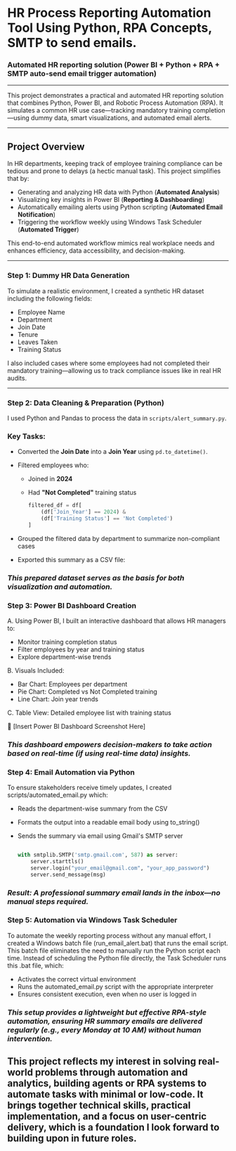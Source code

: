 # HR Process Reporting Automation Tool Using Python, RPA Concepts, SMTP to send emails. 
### Automated HR reporting solution (Power BI + Python + RPA + SMTP auto-send email trigger automation)

---

This project demonstrates a practical and automated HR reporting solution that combines Python, Power BI, and Robotic Process Automation (RPA). It simulates a common HR use case—tracking mandatory training completion—using dummy data, smart visualizations, and automated email alerts.

---

## Project Overview

In HR departments, keeping track of employee training compliance can be tedious and prone to delays (a hectic manual task). This project simplifies that by:

- Generating and analyzing HR data with Python (**Automated Analysis**)
- Visualizing key insights in Power BI (**Reporting & Dashboarding**)
- Automatically emailing alerts using Python scripting  (**Automated Email Notification**) 
- Triggering the workflow weekly using Windows Task Scheduler  (**Automated Trigger**)

This end-to-end automated workflow mimics real workplace needs and enhances efficiency, data accessibility, and decision-making.

---

### Step 1: Dummy HR Data Generation

To simulate a realistic environment, I created a synthetic HR dataset including the following fields:

- Employee Name  
- Department  
- Join Date  
- Tenure  
- Leaves Taken  
- Training Status  

I also included cases where some employees had not completed their mandatory training—allowing us to track compliance issues like in real HR audits.

---

### Step 2: Data Cleaning & Preparation (Python)

I used Python and Pandas to process the data in `scripts/alert_summary.py`.

### Key Tasks:
- Converted the **Join Date** into a **Join Year** using `pd.to_datetime()`.
- Filtered employees who:
  - Joined in **2024**
  - Had **"Not Completed"** training status

    ```python
    filtered_df = df[
        (df['Join_Year'] == 2024) & 
        (df['Training Status'] == 'Not Completed')
    ]
    ```

- Grouped the filtered data by department to summarize non-compliant cases
- Exported this summary as a CSV file:

### *This prepared dataset serves as the basis for both visualization and automation.*

### Step 3: Power BI Dashboard Creation
A. Using Power BI, I built an interactive dashboard that allows HR managers to:

- Monitor training completion status
- Filter employees by year and training status
- Explore department-wise trends

B. Visuals Included:
- Bar Chart: Employees per department
- Pie Chart: Completed vs Not Completed training
- Line Chart: Join year trends

C. Table View: Detailed employee list with training status

📸 [Insert Power BI Dashboard Screenshot Here]

### *This dashboard empowers decision-makers to take action based on real-time (if using real-time data) insights.*


### Step 4: Email Automation via Python
To ensure stakeholders receive timely updates, I created scripts/automated_email.py which:

- Reads the department-wise summary from the CSV
- Formats the output into a readable email body using to_string()
- Sends the summary via email using Gmail's SMTP server

    ```python
    
    with smtplib.SMTP('smtp.gmail.com', 587) as server:
        server.starttls()
        server.login("your_email@gmail.com", "your_app_password")
        server.send_message(msg)
    ```

 ### *Result: A professional summary email lands in the inbox—no manual steps required.*

### Step 5: Automation via Windows Task Scheduler
To automate the weekly reporting process without any manual effort, I created a Windows batch file (run_email_alert.bat) that runs the email script. This batch file eliminates the need to manually run the Python script each time. Instead of scheduling the Python file directly, the Task Scheduler runs this .bat file, which:
- Activates the correct virtual environment
- Runs the automated_email.py script with the appropriate interpreter
- Ensures consistent execution, even when no user is logged in

### *This setup provides a lightweight but effective RPA-style automation, ensuring HR summary emails are delivered regularly (e.g., every Monday at 10 AM) without human intervention.*



## This project reflects my interest in solving real-world problems through automation and analytics, building agents or RPA systems to automate tasks with minimal or low-code. It brings together technical skills, practical implementation, and a focus on user-centric delivery, which is a foundation I look forward to building upon in future roles.
